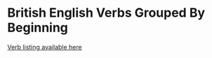 # British English Verbs Grouped By Beginning 

[Verb listing available here](https://verbs-beginning-with.github.io)
